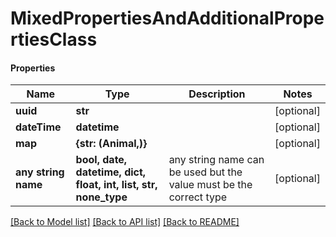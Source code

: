 # MixedPropertiesAndAdditionalPropertiesClass

#### Properties
Name | Type | Description | Notes
------------ | ------------- | ------------- | -------------
**uuid** | **str** |  | [optional] 
**dateTime** | **datetime** |  | [optional] 
**map** | **{str: (Animal,)}** |  | [optional] 
**any string name** | **bool, date, datetime, dict, float, int, list, str, none_type** | any string name can be used but the value must be the correct type | [optional]

[[Back to Model list]](../README.md#documentation-for-models) [[Back to API list]](../README.md#documentation-for-api-endpoints) [[Back to README]](../README.md)

